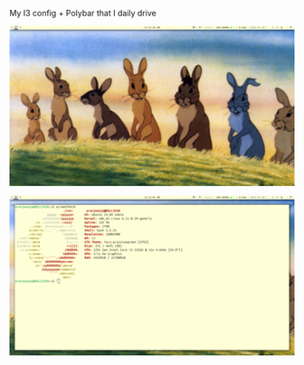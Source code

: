  My I3 config + Polybar that I daily drive
 
 

![i3 & Polybar Overview](./screenshot1.png)  

![Floating Window Demo](./screenshot2.png)  

